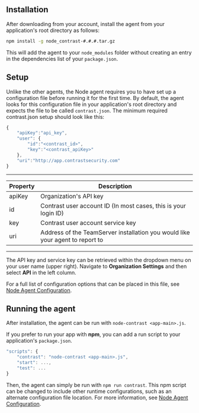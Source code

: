 <!--
title: "Node.js Agent Installation"
description: "Installing the Node.js Agent"
-->

## Installation
After downloading from your account, install the agent from your application's root directory as follows:
``` sh
npm install -g node_contrast-#.#.#.tar.gz
```
This will add the agent to your ```node_modules``` folder without creating an entry in the dependencies list of your ```package.json```.

## Setup
Unlike the other agents, the Node agent requires you to have set up a configuration file before running it for the first time. By default, the agent looks for this configuration file in your application's root directory and expects the file to be called ```contrast.json```.
The minimum required contrast.json setup should look like this:
``` javascript
{
    "apiKey":"api_key",
    "user": {
        "id":"<contrast_id>",
        "key":"<contrast_apiKey>"
    },
    "uri":"http://app.contrastsecurity.com"
}
```

---

 Property               | Description 
------------------------|------------
apiKey     | Organization's API key     
id         | Contrast user account ID (In most cases, this is your login ID)
key        | Contrast user account service key
uri        | Address of the TeamServer installation you would like your agent to report to

---

The API key and service key can be retrieved within the dropdown menu on your user name (upper right). Navigate to **Organization Settings** and then select **API** in the left column.

For a full list of configuration options that can be placed in this file, see [Node Agent Configuration](user_nodeconfig.html#config).

## Running the agent
After installation, the agent can be run with ```node-contrast <app-main>.js```.

If you prefer to run your app with **npm**, you can add a run script to your application's ```package.json```.

``` javascript
"scripts": {
	"contrast": "node-contrast <app-main>.js",
	"start": ...,
	"test": ...
}
```

Then, the agent can simply be run with ```npm run contrast```. This npm script can be changed to include other runtime configurations, such as an alternate configuration file location. For more information, see [Node Agent Configuration](user_nodeconfig.html#config).
